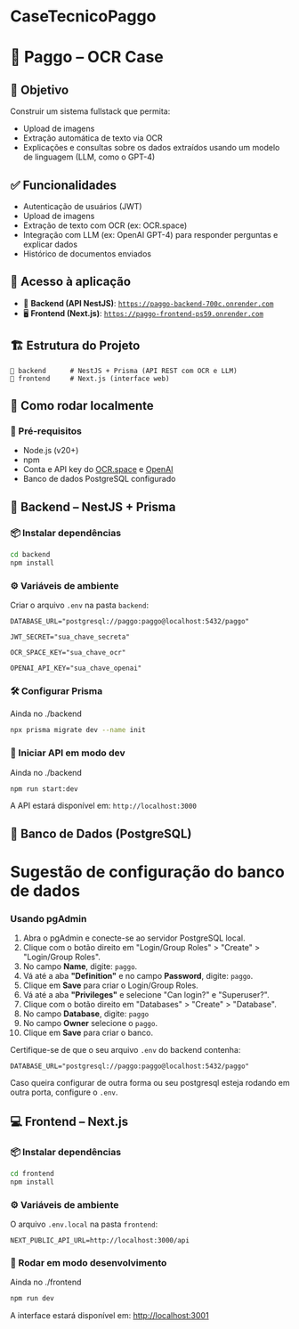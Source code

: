 # CaseTecnicoPaggo

# 📄 Paggo – OCR Case

## 🎯 Objetivo

Construir um sistema fullstack que permita:

- Upload de imagens
- Extração automática de texto via OCR
- Explicações e consultas sobre os dados extraídos usando um modelo de linguagem (LLM, como o GPT-4)

## ✅ Funcionalidades

- Autenticação de usuários (JWT)
- Upload de imagens
- Extração de texto com OCR (ex: OCR.space)
- Integração com LLM (ex: OpenAI GPT-4) para responder perguntas e explicar dados
- Histórico de documentos enviados

## 🔗 Acesso à aplicação

- 🔐 **Backend (API NestJS)**: [`https://paggo-backend-700c.onrender.com`](https://paggo-backend-700c.onrender.com)
- 🖥️ **Frontend (Next.js)**: [`https://paggo-frontend-ps59.onrender.com`](https://paggo-frontend-ps59.onrender.com)


## 🏗️ Estrutura do Projeto

```
📁 backend      # NestJS + Prisma (API REST com OCR e LLM)
📁 frontend     # Next.js (interface web)
```

## 🔧 Como rodar localmente

### 📌 Pré-requisitos

- Node.js (v20+)
- npm
- Conta e API key do [OCR.space](https://ocr.space/) e [OpenAI](https://platform.openai.com/)
- Banco de dados PostgreSQL configurado

## 🧠 Backend – NestJS + Prisma

### 📦 Instalar dependências

```bash
cd backend
npm install
```

### ⚙️ Variáveis de ambiente

Criar o arquivo `.env` na pasta `backend`:

```env
DATABASE_URL="postgresql://paggo:paggo@localhost:5432/paggo"

JWT_SECRET="sua_chave_secreta"

OCR_SPACE_KEY="sua_chave_ocr"

OPENAI_API_KEY="sua_chave_openai"
```

### 🛠️ Configurar Prisma

Ainda no ./backend
```bash
npx prisma migrate dev --name init
```

### 🚀 Iniciar API em modo dev

Ainda no ./backend
```bash
npm run start:dev
```

A API estará disponível em: `http://localhost:3000`

## 🐳 Banco de Dados (PostgreSQL)

# Sugestão de configuração do banco de dados

### Usando pgAdmin

1. Abra o pgAdmin e conecte-se ao servidor PostgreSQL local.
2. Clique com o botão direito em "Login/Group Roles" > "Create" > "Login/Group Roles".
3. No campo **Name**, digite: `paggo`.
4. Vá até a aba **"Definition"** e no campo **Password**, digite: `paggo`.
5. Clique em **Save** para criar o Login/Group Roles.
6. Vá até a aba **"Privileges"** e selecione "Can login?" e "Superuser?".
7. Clique com o botão direito em "Databases" > "Create" > "Database".
8. No campo **Database**, digite: `paggo`
9. No campo **Owner** selecione o `paggo`.
10. Clique em **Save** para criar o banco.

Certifique-se de que o seu arquivo `.env` do backend contenha:

```env
DATABASE_URL="postgresql://paggo:paggo@localhost:5432/paggo"
```

Caso queira configurar de outra forma ou seu postgresql esteja rodando em outra porta, configure o `.env`.

## 💻 Frontend – Next.js

### 📦 Instalar dependências

```bash
cd frontend
npm install
```

### ⚙️ Variáveis de ambiente

O arquivo `.env.local` na pasta `frontend`:

```env
NEXT_PUBLIC_API_URL=http://localhost:3000/api
```

### 🚀 Rodar em modo desenvolvimento

Ainda no ./frontend
```bash
npm run dev
```

A interface estará disponível em: [http://localhost:3001](http://localhost:3001)
